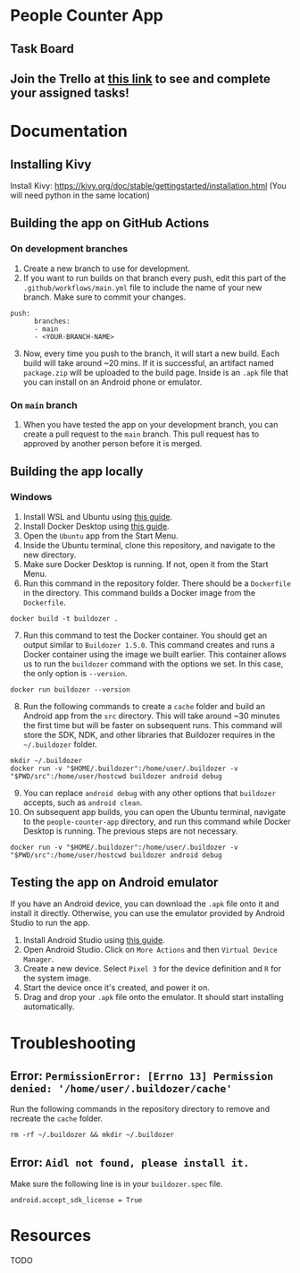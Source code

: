 # People Counter App

## **Task Board**
## Join the Trello at [this link](https://trello.com/invite/b/FXZQRIFY/ATTI4be1d9e37624f00442f8c742c447cac9D96B85AB/people-counter-app) to see and complete your assigned tasks!

# Documentation
## Installing Kivy
Install Kivy: https://kivy.org/doc/stable/gettingstarted/installation.html 
  (You will need python in the same location)

## Building the app on GitHub Actions
### On development branches
1. Create a new branch to use for development.
2. If you want to run builds on that branch every push, edit this part of the `.github/workflows/main.yml` file to include the name of your new branch. Make sure to commit your changes.
```
push:
      branches:
      - main
      - <YOUR-BRANCH-NAME>
```
3. Now, every time you push to the branch, it will start a new build. Each build will take around ~20 mins. If it is successful, an artifact named `package.zip` will be uploaded to the build page. Inside is an `.apk` file that you can install on an Android phone or emulator.

### On `main` branch
1. When you have tested the app on your development branch, you can create a pull request to the `main` branch. This pull request has to approved by another person before it is merged.

## Building the app locally
### Windows
1. Install WSL and Ubuntu using [this guide](https://learn.microsoft.com/en-us/windows/wsl/install).
2. Install Docker Desktop using [this guide](https://docs.docker.com/desktop/install/windows-install/).
3. Open the `Ubuntu` app from the Start Menu.
4. Inside the Ubuntu terminal, clone this repository, and navigate to the new directory.
5. Make sure Docker Desktop is running. If not, open it from the Start Menu.
6. Run this command in the repository folder. There should be a `Dockerfile` in the directory. This command builds a Docker image from the `Dockerfile`.
```
docker build -t buildozer .
```
7. Run this command to test the Docker container. You should get an output similar to `Buildozer 1.5.0`. This command creates and runs a Docker container using the image we built earlier. This container allows us to run the `buildozer` command with the options we set. In this case, the only option is `--version`.
```
docker run buildozer --version
```
8. Run the following commands to create a `cache` folder and build an Android app from the `src` directory. This will take around ~30 minutes the first time but will be faster on subsequent runs. This command will store the SDK, NDK, and other libraries that Buildozer requires in the `~/.buildozer` folder.
```
mkdir ~/.buildozer
docker run -v "$HOME/.buildozer":/home/user/.buildozer -v "$PWD/src":/home/user/hostcwd buildozer android debug
```
9. You can replace `android debug` with any other options that `buildozer` accepts, such as `android clean`.
10. On subsequent app builds, you can open the Ubuntu terminal, navigate to the `people-counter-app` directory, and run this command while Docker Desktop is running. The previous steps are not necessary.
```
docker run -v "$HOME/.buildozer":/home/user/.buildozer -v "$PWD/src":/home/user/hostcwd buildozer android debug
```
## Testing the app on Android emulator
If you have an Android device, you can download the `.apk` file onto it and install it directly. Otherwise, you can use the emulator provided by Android Studio to run the app.
1. Install Android Studio using [this guide](https://developer.android.com/studio/install).
2. Open Android Studio. Click on `More Actions` and then `Virtual Device Manager`.
3. Create a new device. Select `Pixel 3` for the device definition and `R` for the system image.
4. Start the device once it's created, and power it on.
5. Drag and drop your `.apk` file onto the emulator. It should start installing automatically.

# Troubleshooting
## Error: `PermissionError: [Errno 13] Permission denied: '/home/user/.buildozer/cache'`
Run the following commands in the repository directory to remove and recreate the `cache` folder.
```
rm -rf ~/.buildozer && mkdir ~/.buildozer
```

## Error: `Aidl not found, please install it.`
Make sure the following line is in your `buildozer.spec` file.
```
android.accept_sdk_license = True
```
# Resources
TODO
